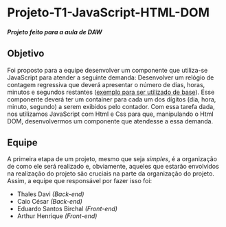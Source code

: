 # Projeto-T1-JavaScript-HTML-DOM
##### *Projeto feito para a aula de DAW*

## Objetivo
Foi proposto para a equipe desenvolver um componente que utiliza-se JavaScript para atender a seguinte demanda:
Desenvolver um relógio de contagem regressiva que deverá apresentar o número de dias, horas, minutos e segundos restantes ([exemplo para ser utilizado de base](https://www.timeanddate.com/countdown/chinese?p0=445)). Esse componente deverá ter um container para cada um dos dígitos (dia, hora, minuto, segundo) a serem exibidos pelo contador.
Com essa tarefa dada, nos utilizamos JavaScript com Html e Css para que, manipulando o Html DOM, desenvolvermos um componente que atendesse a essa demanda.

## Equipe
A primeira etapa de um projeto, mesmo que seja *simples*, é a organização de como ele será realizado e, obviamente, aqueles que estarão envolvidos na realização do projeto são cruciais na parte da organização do projeto. Assim, a equipe que responsável por fazer isso foi:
- Thales Davi *(Back-end)*
- Caio César *(Back-end)*
- Eduardo Santos Birchal *(Front-end)*
- Arthur Henrique *(Front-end)*
